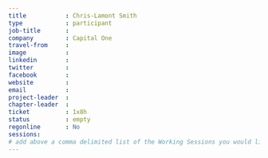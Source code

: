 ```yaml
---
title           : Chris-Lamont Smith
type            : participant
job-title       :
company         : Capital One
travel-from     :
image           :
linkedin        :
twitter         :
facebook        :
website         :
email           :
project-leader  :
chapter-leader  :
ticket          : 1x8h
status          : empty
regonline       : No
sessions:
# add above a comma delimited list of the Working Sessions you would like to attend (use the session's title)
---
```


<!-- put more details about participant here -->
